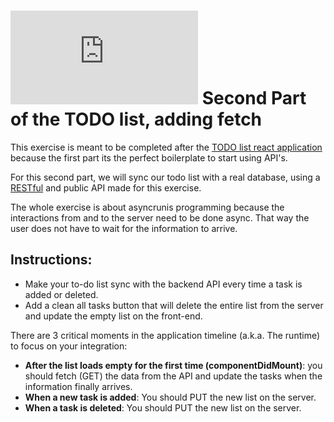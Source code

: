 # ![alt text](https://assets.breatheco.de/apis/img/images.php?blob&random&cat=icon&tags=breathecode,32) Second Part of the TODO list, adding fetch

This exercise is meant to be completed after the [TODO list react application](https://projects.breatheco.de/d/todo-list#readme) because the first part its the perfect boilerplate to start using API's.

For this second part, we will sync our todo list with a real database, using a [RESTful](http://content.breatheco.de/lesson/understanding-rest-apis) and public API made for this exercise.

The whole exercise is about asyncrunis programming because the interactions from and to the server need to be done async. That way the user does not have to wait for the information to arrive.

## Instructions:
- Make your to-do list sync with the backend API every time a task is added or deleted.
- Add a clean all tasks button that will delete the entire list from the server and update the empty list on the front-end.

There are 3 critical moments in the application timeline (a.k.a. The runtime) to focus on your integration:
- **After the list loads empty for the first time (componentDidMount)**: you should fetch (GET) the data from the API and update the tasks when the information finally arrives.
- **When a new task is added**: You should PUT the new list on the server.
- **When a task is deleted**: You should PUT the new list on the server.